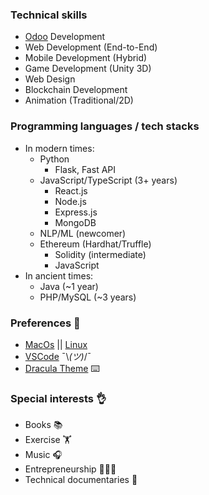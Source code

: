 ### Technical skills

- [Odoo](https://www.odoo.com/) Development
- Web Development (End-to-End)
- Mobile Development (Hybrid)
- Game Development (Unity 3D)
- Web Design
- Blockchain Development
- Animation (Traditional/2D)

### Programming languages / tech stacks

- In modern times:
  - Python
    - Flask, Fast API
  - JavaScript/TypeScript (3+ years)
    - React.js
    - Node.js
    - Express.js
    - MongoDB
  - NLP/ML (newcomer)
  - Ethereum (Hardhat/Truffle)
    - Solidity (intermediate)
    - JavaScript
- In ancient times:
  - Java (~1 year)
  - PHP/MySQL (~3 years)

### Preferences 🙏

- [MacOs](https://www.apple.com/uk/macos/sonoma/) || [Linux](https://www.linux.org/pages/download/)
- [VSCode](https://code.visualstudio.com/) ¯\\_(ツ)_/¯
- [Dracula Theme](https://draculatheme.com/) ⌨️

### Special interests 👌

- Books 📚
- Exercise 🏋️
- Music 🎧
- Entrepreneurship 👨🏻‍💻
- Technical documentaries 🎥
